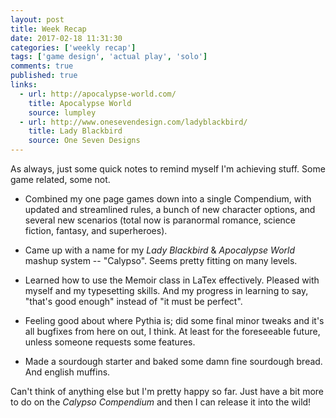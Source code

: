 ```yaml
---
layout: post
title: Week Recap
date: 2017-02-18 11:31:30
categories: ['weekly recap']
tags: ['game design', 'actual play', 'solo']
comments: true
published: true
links:
  - url: http://apocalypse-world.com/
    title: Apocalypse World
    source: lumpley
  - url: http://www.onesevendesign.com/ladyblackbird/
    title: Lady Blackbird
    source: One Seven Designs
---
```


As always, just some quick notes to remind myself I'm achieving stuff. Some game related, some not.

<!--more-->

* Combined my one page games down into a single Compendium, with updated and streamlined rules, a bunch of new character options, and several new scenarios (total now is paranormal romance, science fiction, fantasy, and superheroes).

* Came up with a name for my *Lady Blackbird* & *Apocalypse World* mashup system -- "Calypso". Seems pretty fitting on many levels.

* Learned how to use the Memoir class in LaTex effectively. Pleased with myself and my typesetting skills. And my progress in learning to say, "that's good enough" instead of "it must be perfect".

* Feeling good about where Pythia is; did some final minor tweaks and it's all bugfixes from here on out, I think. At least for the foreseeable future, unless someone requests some features.

* Made a sourdough starter and baked some damn fine sourdough bread. And english muffins.

Can't think of anything else but I'm pretty happy so far. Just have a bit more to do on the *Calypso Compendium* and then I can release it into the wild!
